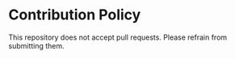 # Contribution Policy
This repository does not accept pull requests. Please refrain from submitting them.
